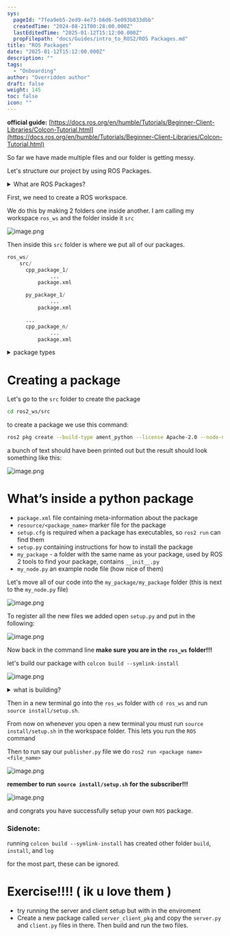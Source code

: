 ```yaml
---
sys:
  pageId: "7fea9eb5-2ed9-4e73-b6d6-5e093b833dbb"
  createdTime: "2024-08-21T00:28:00.000Z"
  lastEditedTime: "2025-01-12T15:12:00.000Z"
  propFilepath: "docs/Guides/intro_to_ROS2/ROS Packages.md"
title: "ROS Packages"
date: "2025-01-12T15:12:00.000Z"
description: ""
tags:
  - "Onboarding"
author: "Overridden author"
draft: false
weight: 145
toc: false
icon: ""
---
```


**official guide:** [https://docs.ros.org/en/humble/Tutorials/Beginner-Client-Libraries/Colcon-Tutorial.html](https://docs.ros.org/en/humble/Tutorials/Beginner-Client-Libraries/Colcon-Tutorial.html)

So far we have made multiple files and our folder is getting messy.

Let's structure our project by using ROS Packages.

<details>

<summary>What are ROS Packages?</summary>

ROS Packages are, as the name implies, packages of code that are highly sharable between ROS developers.

They consist of a folder, `package.xml` file, and source code

```python
      cpp_package_1/
		      ... imagine much code files here ..
          package.xml
```

</details>

First, we need to create a ROS workspace.

We do this by making 2 folders one inside another. I am calling my workspace `ros_ws` and the folder inside it `src`

![image.png](https://prod-files-secure.s3.us-west-2.amazonaws.com/d518164a-d88e-44d1-a4ee-3adb3bd8bce0/70706947-fd18-4537-a67b-e12946812d31/image.png?X-Amz-Algorithm=AWS4-HMAC-SHA256&X-Amz-Content-Sha256=UNSIGNED-PAYLOAD&X-Amz-Credential=ASIAZI2LB466UCF6ANKV%2F20250528%2Fus-west-2%2Fs3%2Faws4_request&X-Amz-Date=20250528T160939Z&X-Amz-Expires=3600&X-Amz-Security-Token=IQoJb3JpZ2luX2VjEK%2F%2F%2F%2F%2F%2F%2F%2F%2F%2F%2FwEaCXVzLXdlc3QtMiJHMEUCIQCpVqT2bnC7p4hrZUxDZzCrRxbbGu12fZPh6pLjba1j9AIgbVAJ5GVwcQfrdn4oWUrS2u3H76CieMiSxZG4QRPYmvcq%2FwMIeBAAGgw2Mzc0MjMxODM4MDUiDHPvi8I4GhyraKP2WCrcAz39DdiW%2FMQuvIvXf%2Fo4BBaWyML2Cd5BJJWrq4CivAkUVHOImpHgheL08P4%2BHTnuBk7taUKQE3a%2F4gr73H6D%2FkzslLGXeZ9zGkEhYuRRn%2F8CfUTG0CyhgNGWrraQCu8V0P4nQI0Ui3FvVF2OHyjkOr7cjdjlu5aGDBlH%2B3Rgx6QXe%2FW9MJXBM8lu16ksTmOOpF6jP3Go96y8Ynpg7vD8J%2BgIE9ZTxm16O99fnKjkILCPyHMCdvsHLHevtAZ%2BOjmgXBdIu22db%2F%2FXSA3GSyJimCy4%2Bllo%2FYiwYYVAkvd6jcfDjEdlFmBiM2lCT6uTATJhwt8HDPAK0mAmA8vAbtJW9WFYDwpt%2BIOmwjfteecvGgQuxeVmHbggJEepcaYDDvloMIBW8f000kMDFfOeiUm23ybWrM5Yb0eN1GaMoWji82BAroBbTjmvEK36yaPOP7ieKTiOedEuABiIbZcESJfAkBUbUScNa4iMY5QkI%2B%2FJ0yTLkcKoPNjXyyBXJxnLU0bVwHGt0wv3Y5JS%2BP0CIGMPG5Sbxcm3Ezvvph7T6YzccaBntnMYsajwvCcU8NGItlDeCsmRGsSKluYo1ybc%2FXaQNwVI%2FwMK4KiwCyj7pCU%2BQShAj1jge7hOQju3h1WkML3G3MEGOqUBgH1ZW5nO%2FrIIkBZzAuNY%2FFqxYsG7EZXH1zaxDr3GTwLHcehmPcUH2LFmVQ9ShDQkHSMq10qUiIjaQsJmg7s5j7R4iBwqutC%2F7Fxur26AXVoWF6BIM8K2102uHs5q67CjF%2Fg0I0XIdsGnCop2bXO%2BUsPw7VayuHoLAJOP2bI838GHGhpfPvLHeWKUahCNGKrzZ7oy7FewDIIvmFRdeD2Fdx3r7QPQ&X-Amz-Signature=410ed639dbfdd6f7cb25bbf50f25d38af8327de5f72198b08124a52e035cb985&X-Amz-SignedHeaders=host&x-id=GetObject)

Then inside this `src` folder is where we put all of our packages.

```python
ros_ws/
    src/
      cpp_package_1/
		      ...
          package.xml

      py_package_1/
		      ...
          package.xml

      ...
      cpp_package_n/
		      ...
          package.xml

```

<details>

<summary>package types</summary>

packages can be either `C++` or python.

the intern file structure is different for each but for this guide we will stick to creating python packages

</details>

# Creating a package

Let's go to the `src` folder to create the package

```bash
cd ros2_ws/src
```

to create a package we use this command:

```bash
ros2 pkg create --build-type ament_python --license Apache-2.0 --node-name my_node my_package
```

a bunch of text should have been printed out but the result should look something like this:

![image.png](https://prod-files-secure.s3.us-west-2.amazonaws.com/d518164a-d88e-44d1-a4ee-3adb3bd8bce0/e6cf1e3f-8512-4a3e-b131-079f800bf3e8/image.png?X-Amz-Algorithm=AWS4-HMAC-SHA256&X-Amz-Content-Sha256=UNSIGNED-PAYLOAD&X-Amz-Credential=ASIAZI2LB466UCF6ANKV%2F20250528%2Fus-west-2%2Fs3%2Faws4_request&X-Amz-Date=20250528T160939Z&X-Amz-Expires=3600&X-Amz-Security-Token=IQoJb3JpZ2luX2VjEK%2F%2F%2F%2F%2F%2F%2F%2F%2F%2F%2FwEaCXVzLXdlc3QtMiJHMEUCIQCpVqT2bnC7p4hrZUxDZzCrRxbbGu12fZPh6pLjba1j9AIgbVAJ5GVwcQfrdn4oWUrS2u3H76CieMiSxZG4QRPYmvcq%2FwMIeBAAGgw2Mzc0MjMxODM4MDUiDHPvi8I4GhyraKP2WCrcAz39DdiW%2FMQuvIvXf%2Fo4BBaWyML2Cd5BJJWrq4CivAkUVHOImpHgheL08P4%2BHTnuBk7taUKQE3a%2F4gr73H6D%2FkzslLGXeZ9zGkEhYuRRn%2F8CfUTG0CyhgNGWrraQCu8V0P4nQI0Ui3FvVF2OHyjkOr7cjdjlu5aGDBlH%2B3Rgx6QXe%2FW9MJXBM8lu16ksTmOOpF6jP3Go96y8Ynpg7vD8J%2BgIE9ZTxm16O99fnKjkILCPyHMCdvsHLHevtAZ%2BOjmgXBdIu22db%2F%2FXSA3GSyJimCy4%2Bllo%2FYiwYYVAkvd6jcfDjEdlFmBiM2lCT6uTATJhwt8HDPAK0mAmA8vAbtJW9WFYDwpt%2BIOmwjfteecvGgQuxeVmHbggJEepcaYDDvloMIBW8f000kMDFfOeiUm23ybWrM5Yb0eN1GaMoWji82BAroBbTjmvEK36yaPOP7ieKTiOedEuABiIbZcESJfAkBUbUScNa4iMY5QkI%2B%2FJ0yTLkcKoPNjXyyBXJxnLU0bVwHGt0wv3Y5JS%2BP0CIGMPG5Sbxcm3Ezvvph7T6YzccaBntnMYsajwvCcU8NGItlDeCsmRGsSKluYo1ybc%2FXaQNwVI%2FwMK4KiwCyj7pCU%2BQShAj1jge7hOQju3h1WkML3G3MEGOqUBgH1ZW5nO%2FrIIkBZzAuNY%2FFqxYsG7EZXH1zaxDr3GTwLHcehmPcUH2LFmVQ9ShDQkHSMq10qUiIjaQsJmg7s5j7R4iBwqutC%2F7Fxur26AXVoWF6BIM8K2102uHs5q67CjF%2Fg0I0XIdsGnCop2bXO%2BUsPw7VayuHoLAJOP2bI838GHGhpfPvLHeWKUahCNGKrzZ7oy7FewDIIvmFRdeD2Fdx3r7QPQ&X-Amz-Signature=de096c6d20be546cea0b008c3487e872973e21eaa9033bbc71da2963549a42d3&X-Amz-SignedHeaders=host&x-id=GetObject)

# What’s inside a python package

- `package.xml` file containing meta-information about the package
- `resource/<package_name>` marker file for the package
- `setup.cfg` is required when a package has executables, so `ros2 run` can find them
- `setup.py` containing instructions for how to install the package
- `my_package` - a folder with the same name as your package, used by ROS 2 tools to find your package, contains `__init__.py`
- `my_node.py` an example node file (how nice of them)

Let's move all of our code into the `my_package/my_package` folder (this is next to the `my_node.py` file)

![image.png](https://prod-files-secure.s3.us-west-2.amazonaws.com/d518164a-d88e-44d1-a4ee-3adb3bd8bce0/9ce58f11-0da9-4d3e-b86d-506a9685d378/image.png?X-Amz-Algorithm=AWS4-HMAC-SHA256&X-Amz-Content-Sha256=UNSIGNED-PAYLOAD&X-Amz-Credential=ASIAZI2LB466UCF6ANKV%2F20250528%2Fus-west-2%2Fs3%2Faws4_request&X-Amz-Date=20250528T160939Z&X-Amz-Expires=3600&X-Amz-Security-Token=IQoJb3JpZ2luX2VjEK%2F%2F%2F%2F%2F%2F%2F%2F%2F%2F%2FwEaCXVzLXdlc3QtMiJHMEUCIQCpVqT2bnC7p4hrZUxDZzCrRxbbGu12fZPh6pLjba1j9AIgbVAJ5GVwcQfrdn4oWUrS2u3H76CieMiSxZG4QRPYmvcq%2FwMIeBAAGgw2Mzc0MjMxODM4MDUiDHPvi8I4GhyraKP2WCrcAz39DdiW%2FMQuvIvXf%2Fo4BBaWyML2Cd5BJJWrq4CivAkUVHOImpHgheL08P4%2BHTnuBk7taUKQE3a%2F4gr73H6D%2FkzslLGXeZ9zGkEhYuRRn%2F8CfUTG0CyhgNGWrraQCu8V0P4nQI0Ui3FvVF2OHyjkOr7cjdjlu5aGDBlH%2B3Rgx6QXe%2FW9MJXBM8lu16ksTmOOpF6jP3Go96y8Ynpg7vD8J%2BgIE9ZTxm16O99fnKjkILCPyHMCdvsHLHevtAZ%2BOjmgXBdIu22db%2F%2FXSA3GSyJimCy4%2Bllo%2FYiwYYVAkvd6jcfDjEdlFmBiM2lCT6uTATJhwt8HDPAK0mAmA8vAbtJW9WFYDwpt%2BIOmwjfteecvGgQuxeVmHbggJEepcaYDDvloMIBW8f000kMDFfOeiUm23ybWrM5Yb0eN1GaMoWji82BAroBbTjmvEK36yaPOP7ieKTiOedEuABiIbZcESJfAkBUbUScNa4iMY5QkI%2B%2FJ0yTLkcKoPNjXyyBXJxnLU0bVwHGt0wv3Y5JS%2BP0CIGMPG5Sbxcm3Ezvvph7T6YzccaBntnMYsajwvCcU8NGItlDeCsmRGsSKluYo1ybc%2FXaQNwVI%2FwMK4KiwCyj7pCU%2BQShAj1jge7hOQju3h1WkML3G3MEGOqUBgH1ZW5nO%2FrIIkBZzAuNY%2FFqxYsG7EZXH1zaxDr3GTwLHcehmPcUH2LFmVQ9ShDQkHSMq10qUiIjaQsJmg7s5j7R4iBwqutC%2F7Fxur26AXVoWF6BIM8K2102uHs5q67CjF%2Fg0I0XIdsGnCop2bXO%2BUsPw7VayuHoLAJOP2bI838GHGhpfPvLHeWKUahCNGKrzZ7oy7FewDIIvmFRdeD2Fdx3r7QPQ&X-Amz-Signature=f8399db31daefd7794ed3159cdcea375998a7f380a1565f12826476c619bd88a&X-Amz-SignedHeaders=host&x-id=GetObject)

To register all the new files we added open `setup.py` and put in the following:

![image.png](https://prod-files-secure.s3.us-west-2.amazonaws.com/d518164a-d88e-44d1-a4ee-3adb3bd8bce0/1cd7c262-4cae-4496-9d75-c178537d24a2/image.png?X-Amz-Algorithm=AWS4-HMAC-SHA256&X-Amz-Content-Sha256=UNSIGNED-PAYLOAD&X-Amz-Credential=ASIAZI2LB466UCF6ANKV%2F20250528%2Fus-west-2%2Fs3%2Faws4_request&X-Amz-Date=20250528T160939Z&X-Amz-Expires=3600&X-Amz-Security-Token=IQoJb3JpZ2luX2VjEK%2F%2F%2F%2F%2F%2F%2F%2F%2F%2F%2FwEaCXVzLXdlc3QtMiJHMEUCIQCpVqT2bnC7p4hrZUxDZzCrRxbbGu12fZPh6pLjba1j9AIgbVAJ5GVwcQfrdn4oWUrS2u3H76CieMiSxZG4QRPYmvcq%2FwMIeBAAGgw2Mzc0MjMxODM4MDUiDHPvi8I4GhyraKP2WCrcAz39DdiW%2FMQuvIvXf%2Fo4BBaWyML2Cd5BJJWrq4CivAkUVHOImpHgheL08P4%2BHTnuBk7taUKQE3a%2F4gr73H6D%2FkzslLGXeZ9zGkEhYuRRn%2F8CfUTG0CyhgNGWrraQCu8V0P4nQI0Ui3FvVF2OHyjkOr7cjdjlu5aGDBlH%2B3Rgx6QXe%2FW9MJXBM8lu16ksTmOOpF6jP3Go96y8Ynpg7vD8J%2BgIE9ZTxm16O99fnKjkILCPyHMCdvsHLHevtAZ%2BOjmgXBdIu22db%2F%2FXSA3GSyJimCy4%2Bllo%2FYiwYYVAkvd6jcfDjEdlFmBiM2lCT6uTATJhwt8HDPAK0mAmA8vAbtJW9WFYDwpt%2BIOmwjfteecvGgQuxeVmHbggJEepcaYDDvloMIBW8f000kMDFfOeiUm23ybWrM5Yb0eN1GaMoWji82BAroBbTjmvEK36yaPOP7ieKTiOedEuABiIbZcESJfAkBUbUScNa4iMY5QkI%2B%2FJ0yTLkcKoPNjXyyBXJxnLU0bVwHGt0wv3Y5JS%2BP0CIGMPG5Sbxcm3Ezvvph7T6YzccaBntnMYsajwvCcU8NGItlDeCsmRGsSKluYo1ybc%2FXaQNwVI%2FwMK4KiwCyj7pCU%2BQShAj1jge7hOQju3h1WkML3G3MEGOqUBgH1ZW5nO%2FrIIkBZzAuNY%2FFqxYsG7EZXH1zaxDr3GTwLHcehmPcUH2LFmVQ9ShDQkHSMq10qUiIjaQsJmg7s5j7R4iBwqutC%2F7Fxur26AXVoWF6BIM8K2102uHs5q67CjF%2Fg0I0XIdsGnCop2bXO%2BUsPw7VayuHoLAJOP2bI838GHGhpfPvLHeWKUahCNGKrzZ7oy7FewDIIvmFRdeD2Fdx3r7QPQ&X-Amz-Signature=60a688ffe4134de4065600ee451ead31a150591bc9ee8dd9dfe7c1d6ac37dbfc&X-Amz-SignedHeaders=host&x-id=GetObject)

Now back in the command line **make sure you are in the** **`ros_ws`** **folder!!!**

let's build our package with `colcon build --symlink-install`

![image.png](https://prod-files-secure.s3.us-west-2.amazonaws.com/d518164a-d88e-44d1-a4ee-3adb3bd8bce0/2f2a0d27-b173-48fd-b189-5f5c0ce65619/image.png?X-Amz-Algorithm=AWS4-HMAC-SHA256&X-Amz-Content-Sha256=UNSIGNED-PAYLOAD&X-Amz-Credential=ASIAZI2LB466UCF6ANKV%2F20250528%2Fus-west-2%2Fs3%2Faws4_request&X-Amz-Date=20250528T160939Z&X-Amz-Expires=3600&X-Amz-Security-Token=IQoJb3JpZ2luX2VjEK%2F%2F%2F%2F%2F%2F%2F%2F%2F%2F%2FwEaCXVzLXdlc3QtMiJHMEUCIQCpVqT2bnC7p4hrZUxDZzCrRxbbGu12fZPh6pLjba1j9AIgbVAJ5GVwcQfrdn4oWUrS2u3H76CieMiSxZG4QRPYmvcq%2FwMIeBAAGgw2Mzc0MjMxODM4MDUiDHPvi8I4GhyraKP2WCrcAz39DdiW%2FMQuvIvXf%2Fo4BBaWyML2Cd5BJJWrq4CivAkUVHOImpHgheL08P4%2BHTnuBk7taUKQE3a%2F4gr73H6D%2FkzslLGXeZ9zGkEhYuRRn%2F8CfUTG0CyhgNGWrraQCu8V0P4nQI0Ui3FvVF2OHyjkOr7cjdjlu5aGDBlH%2B3Rgx6QXe%2FW9MJXBM8lu16ksTmOOpF6jP3Go96y8Ynpg7vD8J%2BgIE9ZTxm16O99fnKjkILCPyHMCdvsHLHevtAZ%2BOjmgXBdIu22db%2F%2FXSA3GSyJimCy4%2Bllo%2FYiwYYVAkvd6jcfDjEdlFmBiM2lCT6uTATJhwt8HDPAK0mAmA8vAbtJW9WFYDwpt%2BIOmwjfteecvGgQuxeVmHbggJEepcaYDDvloMIBW8f000kMDFfOeiUm23ybWrM5Yb0eN1GaMoWji82BAroBbTjmvEK36yaPOP7ieKTiOedEuABiIbZcESJfAkBUbUScNa4iMY5QkI%2B%2FJ0yTLkcKoPNjXyyBXJxnLU0bVwHGt0wv3Y5JS%2BP0CIGMPG5Sbxcm3Ezvvph7T6YzccaBntnMYsajwvCcU8NGItlDeCsmRGsSKluYo1ybc%2FXaQNwVI%2FwMK4KiwCyj7pCU%2BQShAj1jge7hOQju3h1WkML3G3MEGOqUBgH1ZW5nO%2FrIIkBZzAuNY%2FFqxYsG7EZXH1zaxDr3GTwLHcehmPcUH2LFmVQ9ShDQkHSMq10qUiIjaQsJmg7s5j7R4iBwqutC%2F7Fxur26AXVoWF6BIM8K2102uHs5q67CjF%2Fg0I0XIdsGnCop2bXO%2BUsPw7VayuHoLAJOP2bI838GHGhpfPvLHeWKUahCNGKrzZ7oy7FewDIIvmFRdeD2Fdx3r7QPQ&X-Amz-Signature=9ef4a405315a3d65513f1d445ec453980d21dc5cbe01da835c10f982624968cb&X-Amz-SignedHeaders=host&x-id=GetObject)

<details>

<summary>what is building?</summary>

if you are a CS major at Rose-Hulman you will learn the answer to this in CSSE132

but TLDR; is it combines all the code files into one program that can be run easily 

</details>

Then in a new terminal go into the `ros_ws` folder with `cd ros_ws` and run `source install/setup.sh`. 

From now on whenever you open a new terminal you must run `source install/setup.sh` in the workspace folder. This lets you run the `ROS` command

Then to run say our `publisher.py` file we do `ros2 run <package name> <file_name>`

![image.png](https://prod-files-secure.s3.us-west-2.amazonaws.com/d518164a-d88e-44d1-a4ee-3adb3bd8bce0/4f4b1219-3a44-4632-aa0a-ce3471699f59/image.png?X-Amz-Algorithm=AWS4-HMAC-SHA256&X-Amz-Content-Sha256=UNSIGNED-PAYLOAD&X-Amz-Credential=ASIAZI2LB466UCF6ANKV%2F20250528%2Fus-west-2%2Fs3%2Faws4_request&X-Amz-Date=20250528T160939Z&X-Amz-Expires=3600&X-Amz-Security-Token=IQoJb3JpZ2luX2VjEK%2F%2F%2F%2F%2F%2F%2F%2F%2F%2F%2FwEaCXVzLXdlc3QtMiJHMEUCIQCpVqT2bnC7p4hrZUxDZzCrRxbbGu12fZPh6pLjba1j9AIgbVAJ5GVwcQfrdn4oWUrS2u3H76CieMiSxZG4QRPYmvcq%2FwMIeBAAGgw2Mzc0MjMxODM4MDUiDHPvi8I4GhyraKP2WCrcAz39DdiW%2FMQuvIvXf%2Fo4BBaWyML2Cd5BJJWrq4CivAkUVHOImpHgheL08P4%2BHTnuBk7taUKQE3a%2F4gr73H6D%2FkzslLGXeZ9zGkEhYuRRn%2F8CfUTG0CyhgNGWrraQCu8V0P4nQI0Ui3FvVF2OHyjkOr7cjdjlu5aGDBlH%2B3Rgx6QXe%2FW9MJXBM8lu16ksTmOOpF6jP3Go96y8Ynpg7vD8J%2BgIE9ZTxm16O99fnKjkILCPyHMCdvsHLHevtAZ%2BOjmgXBdIu22db%2F%2FXSA3GSyJimCy4%2Bllo%2FYiwYYVAkvd6jcfDjEdlFmBiM2lCT6uTATJhwt8HDPAK0mAmA8vAbtJW9WFYDwpt%2BIOmwjfteecvGgQuxeVmHbggJEepcaYDDvloMIBW8f000kMDFfOeiUm23ybWrM5Yb0eN1GaMoWji82BAroBbTjmvEK36yaPOP7ieKTiOedEuABiIbZcESJfAkBUbUScNa4iMY5QkI%2B%2FJ0yTLkcKoPNjXyyBXJxnLU0bVwHGt0wv3Y5JS%2BP0CIGMPG5Sbxcm3Ezvvph7T6YzccaBntnMYsajwvCcU8NGItlDeCsmRGsSKluYo1ybc%2FXaQNwVI%2FwMK4KiwCyj7pCU%2BQShAj1jge7hOQju3h1WkML3G3MEGOqUBgH1ZW5nO%2FrIIkBZzAuNY%2FFqxYsG7EZXH1zaxDr3GTwLHcehmPcUH2LFmVQ9ShDQkHSMq10qUiIjaQsJmg7s5j7R4iBwqutC%2F7Fxur26AXVoWF6BIM8K2102uHs5q67CjF%2Fg0I0XIdsGnCop2bXO%2BUsPw7VayuHoLAJOP2bI838GHGhpfPvLHeWKUahCNGKrzZ7oy7FewDIIvmFRdeD2Fdx3r7QPQ&X-Amz-Signature=19853dde9e8355c0f68871b5031a071f5175b9bd34e4bd71e080a83ef65c9030&X-Amz-SignedHeaders=host&x-id=GetObject)

**remember to run** **`source install/setup.sh`** **for the subscriber!!!**

![image.png](https://prod-files-secure.s3.us-west-2.amazonaws.com/d518164a-d88e-44d1-a4ee-3adb3bd8bce0/02121119-dad4-49ec-8356-c956108b4243/image.png?X-Amz-Algorithm=AWS4-HMAC-SHA256&X-Amz-Content-Sha256=UNSIGNED-PAYLOAD&X-Amz-Credential=ASIAZI2LB466UCF6ANKV%2F20250528%2Fus-west-2%2Fs3%2Faws4_request&X-Amz-Date=20250528T160939Z&X-Amz-Expires=3600&X-Amz-Security-Token=IQoJb3JpZ2luX2VjEK%2F%2F%2F%2F%2F%2F%2F%2F%2F%2F%2FwEaCXVzLXdlc3QtMiJHMEUCIQCpVqT2bnC7p4hrZUxDZzCrRxbbGu12fZPh6pLjba1j9AIgbVAJ5GVwcQfrdn4oWUrS2u3H76CieMiSxZG4QRPYmvcq%2FwMIeBAAGgw2Mzc0MjMxODM4MDUiDHPvi8I4GhyraKP2WCrcAz39DdiW%2FMQuvIvXf%2Fo4BBaWyML2Cd5BJJWrq4CivAkUVHOImpHgheL08P4%2BHTnuBk7taUKQE3a%2F4gr73H6D%2FkzslLGXeZ9zGkEhYuRRn%2F8CfUTG0CyhgNGWrraQCu8V0P4nQI0Ui3FvVF2OHyjkOr7cjdjlu5aGDBlH%2B3Rgx6QXe%2FW9MJXBM8lu16ksTmOOpF6jP3Go96y8Ynpg7vD8J%2BgIE9ZTxm16O99fnKjkILCPyHMCdvsHLHevtAZ%2BOjmgXBdIu22db%2F%2FXSA3GSyJimCy4%2Bllo%2FYiwYYVAkvd6jcfDjEdlFmBiM2lCT6uTATJhwt8HDPAK0mAmA8vAbtJW9WFYDwpt%2BIOmwjfteecvGgQuxeVmHbggJEepcaYDDvloMIBW8f000kMDFfOeiUm23ybWrM5Yb0eN1GaMoWji82BAroBbTjmvEK36yaPOP7ieKTiOedEuABiIbZcESJfAkBUbUScNa4iMY5QkI%2B%2FJ0yTLkcKoPNjXyyBXJxnLU0bVwHGt0wv3Y5JS%2BP0CIGMPG5Sbxcm3Ezvvph7T6YzccaBntnMYsajwvCcU8NGItlDeCsmRGsSKluYo1ybc%2FXaQNwVI%2FwMK4KiwCyj7pCU%2BQShAj1jge7hOQju3h1WkML3G3MEGOqUBgH1ZW5nO%2FrIIkBZzAuNY%2FFqxYsG7EZXH1zaxDr3GTwLHcehmPcUH2LFmVQ9ShDQkHSMq10qUiIjaQsJmg7s5j7R4iBwqutC%2F7Fxur26AXVoWF6BIM8K2102uHs5q67CjF%2Fg0I0XIdsGnCop2bXO%2BUsPw7VayuHoLAJOP2bI838GHGhpfPvLHeWKUahCNGKrzZ7oy7FewDIIvmFRdeD2Fdx3r7QPQ&X-Amz-Signature=aab00be11be957da03bc759074a7f2237f166d97e22c0390d072779acb4476de&X-Amz-SignedHeaders=host&x-id=GetObject)

and congrats you have successfully setup your own `ROS` package.

### Sidenote:

running `colcon build --symlink-install` has created other folder `build`, `install`, and `log`

for the most part, these can be ignored.

# Exercise!!!! ( ik u love them )

- try running the server and client setup but with in the enviroment
- Create a new package called `server_client_pkg` and copy the `server.py` and `client.py` files in there. Then build and run the two files.
